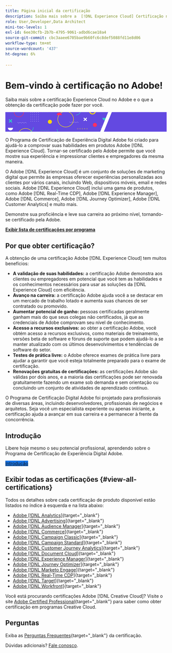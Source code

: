 ```yaml
---
title: Página inicial da certificação
description: Saiba mais sobre a  [!DNL Experience Cloud] Certificação no Adobe. Descubra o que ser certificado pode fazer por você.
role: User,Developer,Data Architect
mini-toc-levels: 1
exl-id: 6ee30cfb-2b7b-4795-9061-adbd6cae18a4
source-git-commit: cbc3aaee6705bae9b60fc6c8def5088fd11e8d06
workflow-type: tm+mt
source-wordcount: '437'
ht-degree: 6%

---
```


# Bem-vindo à certificação no Adobe!

Saiba mais sobre a certificação Experience Cloud no Adobe e o que a obtenção da certificação pode fazer por você.

![Banner](/help/certifications/assets/home_banner_smallwide.png)

O Programa de Certificação de Experiência Digital Adobe foi criado para ajudá-lo a comprovar suas habilidades em produtos Adobe [!DNL Experience Cloud]. Tornar-se certificado pelo Adobe permite que você mostre sua experiência e impressionar clientes e empregadores da mesma maneira.

O Adobe [!DNL Experience Cloud] é um conjunto de soluções de marketing digital que permite às empresas oferecer experiências personalizadas aos clientes por vários canais, incluindo Web, dispositivos móveis, email e redes sociais. Adobe [!DNL Experience Cloud] inclui uma gama de produtos, como Adobe [!DNL Real-Time CDP], Adobe [!DNL Experience Manager], Adobe [!DNL Commerce], Adobe [!DNL Journey Optimizer], Adobe [!DNL Customer Analytics] e muito mais.

Demonstre sua proficiência e leve sua carreira ao próximo nível, tornando-se certificado pela Adobe.

[**Exibir lista de certificações por programa**](#view-all-certifications)

## Por que obter certificação?

A obtenção de uma certificação Adobe [!DNL Experience Cloud] tem muitos benefícios:

* **A validação de suas habilidades:** a certificação Adobe demonstra aos clientes ou empregadores em potencial que você tem as habilidades e os conhecimentos necessários para usar as soluções da [!DNL Experience Cloud] com eficiência.
* **Avanço na carreira:** a certificação Adobe ajuda você a se destacar em um mercado de trabalho lotado e aumenta suas chances de ser contratado ou promovido.
* **Aumentar potencial de ganho:** pessoas certificadas geralmente ganham mais do que seus colegas não certificados, já que as credenciais de Adobe comprovam seu nível de conhecimento.
* **Acesso a recursos exclusivos:** ao obter a certificação Adobe, você obtém acesso a recursos exclusivos, como materiais de treinamento, versões beta de software e fóruns de suporte que podem ajudá-lo a se manter atualizado com os últimos desenvolvimentos e tendências de software do setor.
* **Testes de prática livre:** o Adobe oferece exames de prática livre para ajudar a garantir que você esteja totalmente preparado para o exame de certificação.
* **Renovações gratuitas de certificações:** as certificações Adobe são válidas por dois anos, e a maioria das certificações pode ser renovada gratuitamente fazendo um exame sob demanda e sem orientação ou concluindo um conjunto de atividades de aprendizado contínuo.

O Programa de Certificação Digital Adobe foi projetado para profissionais de diversas áreas, incluindo desenvolvedores, profissionais de negócios e arquitetos. Seja você um especialista experiente ou apenas iniciante, a certificação ajuda a avançar em sua carreira e a permanecer à frente da concorrência.

## Introdução

Libere hoje mesmo o seu potencial profissional, aprendendo sobre o Programa de Certificação de Experiência Digital Adobe.

<a href="https://experienceleague.adobe.com/docs/certification/certification/getting-started.html" target="_blank" class="spectrum-Button spectrum-Button--fill spectrum-Button--accent spectrum-Button--sizeM is-margin-bottom-big-big at-element-click-tracking" style="background-color:#1473E6"><span class="spectrum-Button-label has-no-wrap">Introdução</span></a>

## Exibir todas as certificações {#view-all-certifications}

Todos os detalhes sobre cada certificação de produto disponível estão listados no índice à esquerda e na lista abaixo:

* [Adobe [!DNL Analytics]](/help/certifications/aa/aa-overview.md){target="_blank"}
* [Adobe [!DNL Advertising]](/help/certifications/aac/aac-overview.md){target="_blank"}
* [Adobe [!DNL Audience Manager]](/help/certifications/aam/aam-overview.md){target="_blank"}
* [Adobe [!DNL Commerce]](/help/certifications/ac/ac-overview.md){target="_blank"}
* [Adobe [!DNL Campaign Classic]](/help/certifications/acc/acc-overview.md){target="_blank"}
* [Adobe [!DNL Campaign Standard]](/help/certifications/acs/acs-overview.md){target="_blank"}
* [Adobe [!DNL Customer Journey Analytics]](/help/certifications/acja/acja-overview.md){target="_blank"}
* [Adobe [!DNL Document Cloud]](/help/certifications/adc/adc-overview.md){target="_blank"}
* [Adobe [!DNL Experience Manager]](/help/certifications/aem/aem-overview.md){target="_blank"}
* [Adobe [!DNL Journey Optimizer]](/help/certifications/ajo/ajo-overview.md){target="_blank"}
* [Adobe [!DNL Marketo Engage]](/help/certifications/ame/ame-overview.md){target="_blank"}
* [Adobe [!DNL Real-Time CDP]](/help/certifications/rtcdp/rtcdp-overview.md){target="_blank"}
* [Adobe [!DNL Target]](/help/certifications/at/at-overview.md){target="_blank"}
* [Adobe [!DNL Workfront]](/help/certifications/aw/aw-overview.md){target="_blank"}

Você está procurando certificações Adobe [!DNL Creative Cloud]? Visite o site [Adobe Certified Professional](https://certifiedprofessional.adobe.com/en/home){target="_blank"} para saber como obter certificação em programas Creative Cloud.

## Perguntas

Exiba as [Perguntas Frequentes](https://experienceleague.adobe.com/docs/certification/certification/faq.html){target="_blank"} da certificação.

Dúvidas adicionais? [Fale conosco](mailto:certif@adobe.com).
